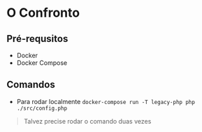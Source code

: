 # O Confronto

## Pré-requsitos
- Docker
- Docker Compose

## Comandos
- Para rodar localmente
`docker-compose run -T legacy-php php ./src/config.php`
> Talvez precise rodar o comando duas vezes
